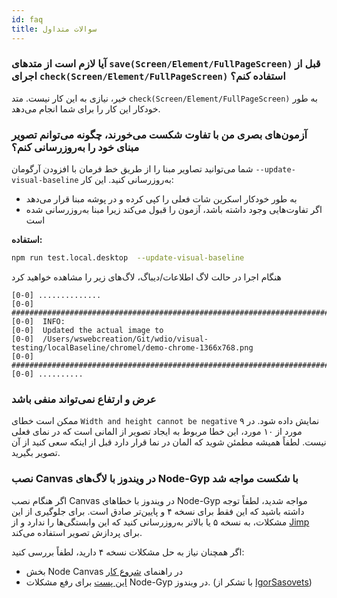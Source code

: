 ```yaml
---
id: faq
title: سوالات متداول
---
```


### آیا لازم است از متدهای `save(Screen/Element/FullPageScreen)` قبل از اجرای `check(Screen/Element/FullPageScreen)` استفاده کنم؟

خیر، نیازی به این کار نیست. متد `check(Screen/Element/FullPageScreen)` به طور خودکار این کار را برای شما انجام می‌دهد.

### آزمون‌های بصری من با تفاوت شکست می‌خورند، چگونه می‌توانم تصویر مبنای خود را به‌روزرسانی کنم؟

شما می‌توانید تصاویر مبنا را از طریق خط فرمان با افزودن آرگومان `--update-visual-baseline` به‌روزرسانی کنید. این کار:

-   به طور خودکار اسکرین شات فعلی را کپی کرده و در پوشه مبنا قرار می‌دهد
-   اگر تفاوت‌هایی وجود داشته باشد، آزمون را قبول می‌کند زیرا مبنا به‌روزرسانی شده است

**استفاده:**

```sh
npm run test.local.desktop  --update-visual-baseline
```

هنگام اجرا در حالت لاگ اطلاعات/دیباگ، لاگ‌های زیر را مشاهده خواهید کرد

```logs
[0-0] ..............
[0-0] #####################################################################################
[0-0]  INFO:
[0-0]  Updated the actual image to
[0-0]  /Users/wswebcreation/Git/wdio/visual-testing/localBaseline/chromel/demo-chrome-1366x768.png
[0-0] #####################################################################################
[0-0] ..........
```

### عرض و ارتفاع نمی‌تواند منفی باشد

ممکن است خطای `Width and height cannot be negative` نمایش داده شود. در ۹ مورد از ۱۰ مورد، این خطا مربوط به ایجاد تصویر از المانی است که در نمای فعلی نیست. لطفاً همیشه مطمئن شوید که المان در نما قرار دارد قبل از اینکه سعی کنید از آن تصویر بگیرید.

### نصب Canvas در ویندوز با لاگ‌های Node-Gyp با شکست مواجه شد

اگر هنگام نصب Canvas در ویندوز با خطاهای Node-Gyp مواجه شدید، لطفاً توجه داشته باشید که این فقط برای نسخه ۴ و پایین‌تر صادق است. برای جلوگیری از این مشکلات، به نسخه ۵ یا بالاتر به‌روزرسانی کنید که این وابستگی‌ها را ندارد و از [Jimp](https://github.com/jimp-dev/jimp) برای پردازش تصویر استفاده می‌کند.

اگر همچنان نیاز به حل مشکلات نسخه ۴ دارید، لطفاً بررسی کنید:

-   بخش Node Canvas در راهنمای [شروع کار](/docs/visual-testing#system-requirements)
-   [این پست](https://spin.atomicobject.com/2019/03/27/node-gyp-windows/) برای رفع مشکلات Node-Gyp در ویندوز. (با تشکر از [IgorSasovets](https://github.com/IgorSasovets))